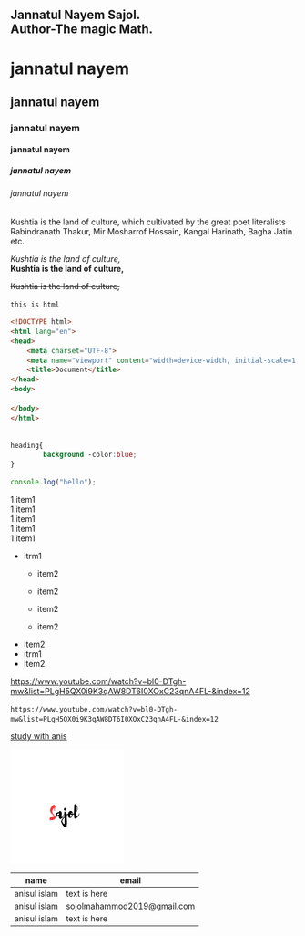 Jannatul Nayem Sajol.  
Author-The magic Math.
---
# jannatul nayem
## jannatul nayem
### jannatul nayem
#### jannatul nayem
##### jannatul nayem
###### jannatul nayem
  
<p>Kushtia is the land of culture, which cultivated by the great poet literalists Rabindranath Thakur, Mir Mosharrof Hossain, Kangal Harinath, Bagha Jatin etc.</p>

<i>Kushtia is the land of culture,</i>  
__Kushtia is the land of culture,__  


~~Kushtia is the land of culture,~~

`this is html`
```html
<!DOCTYPE html>
<html lang="en">
<head>
    <meta charset="UTF-8">
    <meta name="viewport" content="width=device-width, initial-scale=1.0">
    <title>Document</title>
</head>
<body>
    
</body>
</html>
```
```CSS

heading{
        background -color:blue;
}
```
```javascript
console.log("hello");

```

1.item1      
1.item1   
1.item1  
1.item1  
1.item1  

- itrm1 
  - item2 
   - item2 
    - item2 

    - item2 
- item2
- itrm1  
- item2  

https://www.youtube.com/watch?v=bl0-DTgh-mw&list=PLgH5QX0i9K3qAW8DT6I0XOxC23qnA4FL-&index=12


`https://www.youtube.com/watch?v=bl0-DTgh-mw&list=PLgH5QX0i9K3qAW8DT6I0XOxC23qnA4FL-&index=12`

[study with anis](https://www.youtube.com/watch?v=bl0-DTgh-mw&list=PLgH5QX0i9K3qAW8DT6I0XOxC23qnA4FL-&index=12)




<!-- ![profile](Sajol.png) -->

<img src="Sajol.png" height="200" width="200" title="profile image">

| name | email |  
|------|-------|
|anisul islam|text is here|
|anisul islam|sojolmahammod2019@gmail.com|
|anisul islam|text is here|




